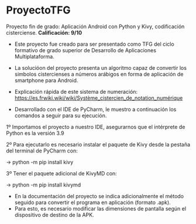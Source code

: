 # ProyectoTFG
Proyecto fin de grado: Aplicación Android con Python y Kivy, codificación cisterciense.
**Calificación: 9/10**

- Este proyecto fue creado para ser presentado como TFG del ciclo formativo de grado superior de Desarrollo de Aplicaciones Multiplataforma.

- La solucióon del proyecto presenta un algoritmo capaz de convertir los simbolos cistercienses a números arábigos en forma de aplicación de smartphone para Android.

- Explicación rápida de este sistema de numeración: https://es.frwiki.wiki/wiki/Système_cistercien_de_notation_numérique

- Desarrollado con el IDE de PyCharm, le muestro a continuación los comandos a seguir para su ejecución.


1º Importamos el proyecto a nuestro IDE, asegurarnos que el intérprete de Python es la versión 3.9

2º Para ejecutarlo es necesario instalar el paquete de Kivy desde la pestaña del terminal de PyCharm con:

-> python -m pip install kivy  

3º Tener el paquete adicional de KivyMD con:

-> python -m pip install kivymd



- En la documentación del proyecto se indica adicionalmente el método seguido para convertir el programa en aplicación (formato .apk).
- Para esto, es necesario modificar las dimensiones de pantalla según el dispositivo de destino de la APK.

